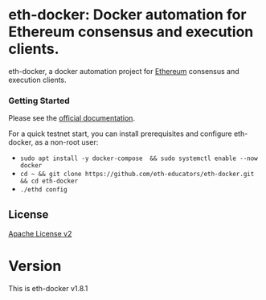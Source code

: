 # eth-docker: Docker automation for Ethereum consensus and execution clients.

eth-docker, a docker automation project for [Ethereum](https://ethereum.org/en/upgrades/) consensus and execution clients.

### Getting Started

Please see the [official documentation](https://eth-docker.net).

For a quick testnet start, you can install prerequisites and configure eth-docker, as a non-root user:

* `sudo apt install -y docker-compose  && sudo systemctl enable --now docker`
* `cd ~ && git clone https://github.com/eth-educators/eth-docker.git && cd eth-docker`
* `./ethd config`

## License

[Apache License v2](https://github.com/eth2-educators/eth-docker/blob/master/LICENSE)

# Version

This is eth-docker v1.8.1
